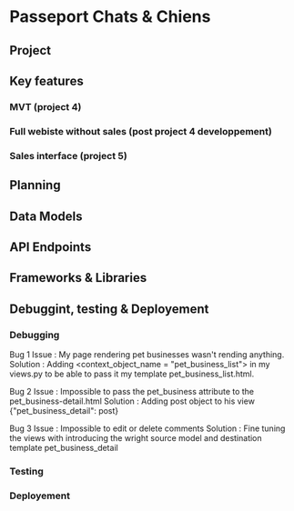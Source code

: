 # Passeport Chats & Chiens

## Project




## Key features

### MVT (project 4)

### Full webiste without sales (post project 4 developpement)

### Sales interface (project 5)






## Planning





## Data Models



## API Endpoints





## Frameworks & Libraries




## Debuggint, testing & Deployement

### Debugging

Bug 1 
Issue : My page rendering pet businesses wasn't rending anything.
Solution : Adding <context_object_name = "pet_business_list"> in my views.py to be able to pass it my template pet_business_list.html.

Bug 2 
Issue : Impossible to pass the pet_business attribute to the pet_business-detail.html
Solution : Adding post object to his view {"pet_business_detail": post}

Bug 3 
Issue : Impossible to edit or delete comments
Solution : Fine tuning the views with introducing the wright source model and destination template pet_business_detail

### Testing




### Deployement














